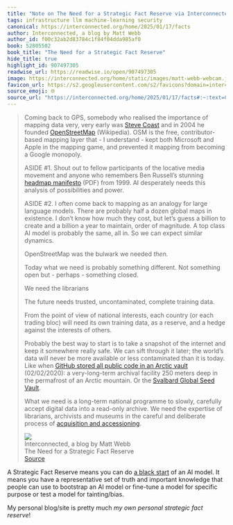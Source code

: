 ```yaml
---
title: "Note on The Need for a Strategic Fact Reserve via Interconnected, a blog by Matt Webb"
tags: infrastructure llm machine-learning security
canonical: https://interconnected.org/home/2025/01/17/facts
author: Interconnected, a blog by Matt Webb
author_id: f00c32ab2d83784c1f84f04dda985af0
book: 52805502
book_title: "The Need for a Strategic Fact Reserve"
hide_title: true
highlight_id: 907497305
readwise_url: https://readwise.io/open/907497305
image: https://interconnected.org/home/static/images/matt-webb-webcam.jpg?v=1
favicon_url: https://s2.googleusercontent.com/s2/favicons?domain=interconnected.org
source_emoji: 🌐
source_url: "https://interconnected.org/home/2025/01/17/facts#:~:text=Coming%20back%20to,%28https%3A%2F%2Fcollectionstrust.org.uk%2Fwp-content%2Fuploads%2F2017%2F11%2FAcquisition-and-accessioning.pdf%29."
---
```


> Coming back to GPS, somebody who realised the importance of mapping data very, very early was [Steve Coast](https://en.wikipedia.org/wiki/Steve_Coast) and in 2004 he founded [OpenStreetMap](https://en.wikipedia.org/wiki/OpenStreetMap) (Wikipedia). OSM is the free, contributor-based mapping layer that - I understand - kept both Microsoft and Apple in the mapping game, and prevented it mapping from becoming a Google monopoly.
> 
> ASIDE #1. Shout out to fellow participants of the locative media movement and anyone who remembers Ben Russell’s stunning [headmap manifesto](http://www.technoccult.net/wp-content/uploads/library/headmap-manifesto.pdf) (PDF) from 1999. AI desperately needs this analysis of possibilities and power.
> 
> ASIDE #2. I often come back to mapping as an analogy for large language models. There are probably half a dozen global maps in existence. I don’t know how much they cost, but let’s guess a billion to create and a billion a year to maintain, order of magnitude. A top class AI model is probably the same, all in. So we can expect similar dynamics.
> 
> OpenStreetMap was the bulwark we needed *then.*
> 
> Today what we need is probably something different. Not something open but - perhaps - something closed.
> 
> We need the librarians
> 
> The future needs trusted, uncontaminated, complete training data.
> 
> From the point of view of national interests, each country (or each trading bloc) will need its own training data, as a reserve, and a hedge against the interests of others.
> 
> Probably the best way to start is to take a snapshot of the internet and keep it somewhere really safe. We can sift through it later; the world’s data will never be more available or less contaminated than it is today. Like when [GitHub stored all public code in an Arctic vault](https://archiveprogram.github.com/arctic-vault/) (02/02/2020): a very-long-term archival facility 250 meters deep in the permafrost of an Arctic mountain. Or the [Svalbard Global Seed Vault](https://en.wikipedia.org/wiki/Svalbard_Global_Seed_Vault).
> 
> What we need is a long-term national programme to slowly, carefully accept digital data into a read-only archive. We need the expertise of librarians, archivists and museums in the careful and deliberate process of [acquisition and accessioning](https://collectionstrust.org.uk/wp-content/uploads/2017/11/Acquisition-and-accessioning.pdf).
> <div class="quoteback-footer"><div class="quoteback-avatar"><img class="mini-favicon" src="https://s2.googleusercontent.com/s2/favicons?domain=interconnected.org"></div><div class="quoteback-metadata"><div class="metadata-inner"><span style="display:none">FROM:</span><div aria-label="Interconnected, a blog by Matt Webb" class="quoteback-author"> Interconnected, a blog by Matt Webb</div><div aria-label="The Need for a Strategic Fact Reserve" class="quoteback-title"> The Need for a Strategic Fact Reserve</div></div></div><div class="quoteback-backlink"><a target="_blank" aria-label="go to the full text of this quotation" rel="noopener" href="https://interconnected.org/home/2025/01/17/facts#:~:text=Coming%20back%20to,%28https%3A%2F%2Fcollectionstrust.org.uk%2Fwp-content%2Fuploads%2F2017%2F11%2FAcquisition-and-accessioning.pdf%29." class="quoteback-arrow"> Source</a></div></div>

A Strategic Fact Reserve means you can do [a black start](https://www.joshbeckman.org/notes/639854126) of an AI model. It means you have a representative set of truth and important knowledge that people can use to bootstrap an AI model or fine-tune a model for specific purpose or test a model for tainting/bias.

My personal blog/site is pretty much *my own personal strategic fact reserve*!